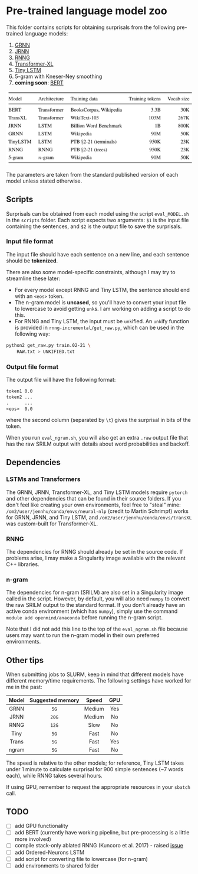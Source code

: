 # Pre-trained language model zoo

This folder contains scripts for obtaining surprisals from the following pre-trained language models:

1. [GRNN](https://github.com/facebookresearch/colorlessgreenRNNs)
2. [JRNN](https://github.com/tensorflow/models/tree/master/research/lm_1b)
3. [RNNG](https://github.com/clab/rnng)
4. [Transformer-XL](https://github.com/kimiyoung/transformer-xl)
5. [Tiny LSTM](https://github.com/pytorch/examples/tree/master/word_language_model)
6. 5-gram with Kneser-Ney smoothing
7. **coming soon**: [BERT](https://github.com/google-research/bert)

![models](models.png)

The parameters are taken from the standard published version of each model unless stated otherwise.

## Scripts

Surprisals can be obtained from each model using the script `eval_MODEL.sh` in the `scripts` folder. 
Each script expects two arguments: `$1` is the input file containing the sentences, and 
`$2` is the output file to save the surprisals.

### Input file format

The input file should have each sentence on a new line, and each sentence should be **tokenized**.

There are also some model-specific constraints, although I may try to streamline these later:
* For every model except RNNG and Tiny LSTM, the sentence should end with an `<eos>` token. 
* The n-gram model is **uncased**, so you'll have to convert your input file to lowercase 
  to avoid getting `unk`s. I am working on adding a script to do this.
* For RNNG and Tiny LSTM, the input must be `unk`ified. An `unk`ify function is provided in 
  `rnng-incremental/get_raw.py`, which can be used in the following way:
```bash
python2 get_raw.py train.02-21 \
    RAW.txt > UNKIFIED.txt
```

### Output file format

The output file will have the following format:
```
token1 0.0
token2 ...
.      ...
<eos>  0.0
```
where the second column (separated by `\t`) gives the surprisal in bits of the token.

When you run `eval_ngram.sh`, you will also get an extra `.raw` output file that has the raw SRILM output with
details about word probabilities and backoff.

## Dependencies

### LSTMs and Transformers
The GRNN, JRNN, Transformer-XL, and Tiny LSTM models require `pytorch` and other dependencies that can be found
in their source folders. If you don't feel like creating your own environments, feel free to "steal" mine:
`/om2/user/jennhu/conda/envs/neural-nlp` (credit to Martin Schrimpf) works for GRNN, JRNN, and Tiny LSTM, and
`/om2/user/jennhu/conda/envs/transXL` was custom-built for Transformer-XL.

### RNNG
The dependencies for RNNG should already be set in the source code. If problems arise, I may make
a Singularity image available with the relevant C++ libraries.

### n-gram
The dependencies for n-gram (SRILM) are also set in a Singularity image called in the script.
However, by default, you will also need `numpy` to convert the raw SRILM output to the standard
format. If you don't already have an active conda environment (which has `numpy`), simply use the command 
`module add openmind/anaconda` before running the n-gram script.

Note that I did not add this line to the top of the `eval_ngram.sh` file because users may want
to run the n-gram model in their own preferred environments.

## Other tips

When submitting jobs to SLURM, keep in mind that different models have different memory/time
requirements. The following settings have worked for me in the past:

| Model | Suggested memory | Speed  | GPU |
| :---: | :--------------: | :----: | :-: |
| GRNN  | `5G`             | Medium | Yes |
| JRNN  | `20G`            | Medium | No  |
| RNNG  | `12G`            | Slow   | No  |
| Tiny  | `5G`             | Fast   | No  |
| Trans | `5G`             | Fast   | Yes |
| ngram | `5G`             | Fast   | No  |

The speed is relative to the other models; for reference, Tiny LSTM takes under 1 minute to calculate
surprisal for 900 simple sentences (~7 words each), while RNNG takes several hours. 

If using GPU, remember to request the appropriate resources in your `sbatch` call.

## TODO

- [ ] add GPU functionality
- [ ] add BERT (currently have working pipeline, but pre-processing is a little more involved)
- [ ] compile stack-only ablated RNNG (Kuncoro et al. 2017) - raised [issue](https://github.com/clab/rnng/issues/17)
- [ ] add Ordered-Neurons LSTM
- [ ] add script for converting file to lowercase (for n-gram)
- [ ] add environments to shared folder
